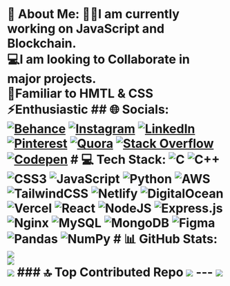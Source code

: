 # 💫 About Me: 👨‍💻I am currently working on JavaScript and Blockchain.<br>💻I am looking to Collaborate in major projects.<br>👑Familiar to HMTL & CSS<br>⚡Enthusiastic ## 🌐 Socials: [![Behance](https://img.shields.io/badge/Behance-1769ff?logo=behance&logoColor=white)](https://behance.net/happyprajapat) [![Instagram](https://img.shields.io/badge/Instagram-%23E4405F.svg?logo=Instagram&logoColor=white)](https://instagram.com/happy___prajapat___) [![LinkedIn](https://img.shields.io/badge/LinkedIn-%230077B5.svg?logo=linkedin&logoColor=white)](https://linkedin.com/in/happy-prajapat-b4b460267) [![Pinterest](https://img.shields.io/badge/Pinterest-%23E60023.svg?logo=Pinterest&logoColor=white)](https://pinterest.com/happyprajapat1034) [![Quora](https://img.shields.io/badge/Quora-%23B92B27.svg?logo=Quora&logoColor=white)](https://quora.com/profile/Happy-Prajapat-1) [![Stack Overflow](https://img.shields.io/badge/-Stackoverflow-FE7A16?logo=stack-overflow&logoColor=white)](https://stackoverflow.com/users/happy-prajapat) [![Codepen](https://img.shields.io/badge/Codepen-000000?style=for-the-badge&logo=codepen&logoColor=white)](https://codepen.io/happyprajapat) # 💻 Tech Stack: ![C](https://img.shields.io/badge/c-%2300599C.svg?style=for-the-badge&logo=c&logoColor=white) ![C++](https://img.shields.io/badge/c++-%2300599C.svg?style=for-the-badge&logo=c%2B%2B&logoColor=white) ![CSS3](https://img.shields.io/badge/css3-%231572B6.svg?style=for-the-badge&logo=css3&logoColor=white) ![JavaScript](https://img.shields.io/badge/javascript-%23323330.svg?style=for-the-badge&logo=javascript&logoColor=%23F7DF1E) ![Python](https://img.shields.io/badge/python-3670A0?style=for-the-badge&logo=python&logoColor=ffdd54) ![AWS](https://img.shields.io/badge/AWS-%23FF9900.svg?style=for-the-badge&logo=amazon-aws&logoColor=white) ![TailwindCSS](https://img.shields.io/badge/tailwindcss-%2338B2AC.svg?style=for-the-badge&logo=tailwind-css&logoColor=white) ![Netlify](https://img.shields.io/badge/netlify-%23000000.svg?style=for-the-badge&logo=netlify&logoColor=#00C7B7) ![DigitalOcean](https://img.shields.io/badge/DigitalOcean-%230167ff.svg?style=for-the-badge&logo=digitalOcean&logoColor=white) ![Vercel](https://img.shields.io/badge/vercel-%23000000.svg?style=for-the-badge&logo=vercel&logoColor=white) ![React](https://img.shields.io/badge/react-%2320232a.svg?style=for-the-badge&logo=react&logoColor=%2361DAFB) ![NodeJS](https://img.shields.io/badge/node.js-6DA55F?style=for-the-badge&logo=node.js&logoColor=white) ![Express.js](https://img.shields.io/badge/express.js-%23404d59.svg?style=for-the-badge&logo=express&logoColor=%2361DAFB) ![Nginx](https://img.shields.io/badge/nginx-%23009639.svg?style=for-the-badge&logo=nginx&logoColor=white) ![MySQL](https://img.shields.io/badge/mysql-%2300f.svg?style=for-the-badge&logo=mysql&logoColor=white) ![MongoDB](https://img.shields.io/badge/MongoDB-%234ea94b.svg?style=for-the-badge&logo=mongodb&logoColor=white) 	![Figma](https://img.shields.io/badge/figma-%23F24E1E.svg?style=for-the-badge&logo=figma&logoColor=white) ![Pandas](https://img.shields.io/badge/pandas-%23150458.svg?style=for-the-badge&logo=pandas&logoColor=white) ![NumPy](https://img.shields.io/badge/numpy-%23013243.svg?style=for-the-badge&logo=numpy&logoColor=white) # 📊 GitHub Stats: ![](https://github-readme-stats.vercel.app/api?username=happyprajapat&theme=radical&hide_border=false&include_all_commits=true&count_private=true)<br/> ![](https://github-readme-streak-stats.herokuapp.com/?user=happyprajapat&theme=radical&hide_border=false)<br/> ![](https://github-readme-stats.vercel.app/api/top-langs/?username=happyprajapat&theme=radical&hide_border=false&include_all_commits=true&count_private=true&layout=compact) ### 🔝 Top Contributed Repo ![](https://github-contributor-stats.vercel.app/api?username=happyprajapat&limit=5&theme=dark&combine_all_yearly_contributions=true) --- [![](https://visitcount.itsvg.in/api?id=happyprajapat&icon=9&color=11)](https://visitcount.itsvg.in) <!-- Proudly created with GPRM ( https://gprm.itsvg.in ) -->
